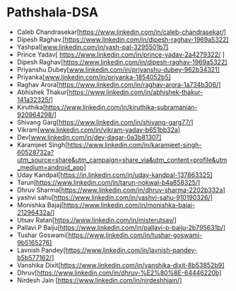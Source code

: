 # Pathshala-DSA




- Caleb Chandrasekar[https://www.linkedin.com/in/caleb-chandrasekar/]
- Dipesh Raghav.[https://www.linkedin.com/in/dipesh-raghav-1969a5322]
- Yashpal[www.linkedin.com/in/yash-pal-3295501b7]
- Prince Yadav[ https://www.linkedin.com/in/prince-yadav-2a4279322/ ] 
- Dipesh Raghav[https://www.linkedin.com/in/dipesh-raghav-1969a5322]
- Priyanshu Dubey[www.linkedin.com/in/priyanshu-dubey-962b34321]
- Priyanka[www.linkedin.com/in/priyanka-1854052b5]
- Raghav Arora[https://www.linkedin.com/in/raghav-arora-1a734b306/]
- Abhishek Thakur[https://www.linkedin.com/in/abhishek-thakur-141a32325/]
- Kiruthika[https://www.linkedin.com/in/kiruthika-subramanian-920964298/]
- Shivang Garg[https://www.linkedin.com/in/shivang-garg77/]
- Vikram[www.linkedin.com/in/vikram-yadav-b651bb32a]
- Dev[www.linkedin.com/in/dev-dagar-0a3b81307]
- Karamjeet Singh[https://www.linkedin.com/in/karamjeet-singh-60528732a?utm_source=share&utm_campaign=share_via&utm_content=profile&utm_medium=android_app]
- Uday Kandpal[https://in.linkedin.com/in/uday-kandpal-137863325]
- Tarun[https://www.linkedin.com/in/tarun-nokwal-b4a858325/]
- Dhruv Sharma[https://www.linkedin.com/in/dhruv-sharma-2202b332a]
- yashvi sahu[https://www.linkedin.com/in/yashvi-sahu-910190326/]
- Monishka Bajaj[https://www.linkedin.com/in/monishka-bajaj-21296432a/]
- Utsav Ratan[https://www.linkedin.com/in/misterutsav/]
- Pallavi P Baiju[https://www.linkedin.com/in/pallavi-p-baiju-2b795631b/]
- Tushar Goswami[https://www.linkedin.com/in/tushar-goswami-9b5165276]
- Lavnish Pandey[https://www.linkedin.com/in/lavnish-pandey-b5b577162/]
- Vanshika Dixit[https://www.linkedin.com/in/vanshika-dixit-8b53852b9]
- Dhruv[https://www.linkedin.com/in/dhruv-%E2%80%8E-64446220b]
- Nirdesh Jain [https://www.linkedin.com/in/nirdeshhjain/]
